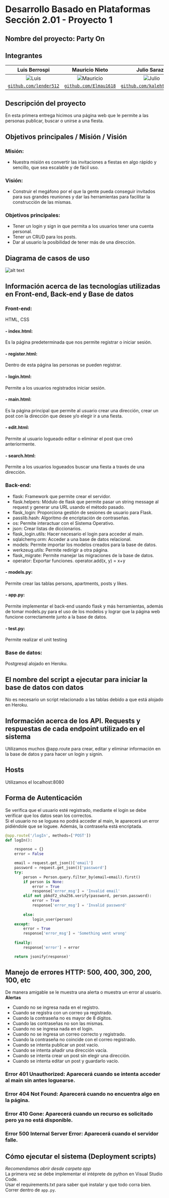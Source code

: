 # Desarrollo Basado en Plataformas Sección 2.01 - Proyecto 1

## Nombre del proyecto: Party On

## Integrantes

| <a target="_blank">**Luis Berrospi**</a> | <a target="_blank">**Mauricio Nieto**</a> | <a target="_blank">**Julio Sarazu**</a> |<a target="_blank">**Adrián Boza**</a> |
| :---: | :---:| :---:| :---:|
| ![Luis](https://avatars2.githubusercontent.com/u/52045791?v=3&s=150) | ![Mauricio](https://avatars.githubusercontent.com/u/63524901?v=4) | ![Julio](https://avatars.githubusercontent.com/u/40171658?s=64&v=4) | ![Adrian](https://avatars.githubusercontent.com/u/40300535?v=4) |
| <a href="https://github.com/lender512" target="_blank">`github.com/lender512`</a> | <a href="https://github.com/Elmau1618" target="_blank">`github.com/Elmau1618`</a> | <a href="https://github.com/kalehtfree123" target="_blank">`github.com/kalehtfree123`</a> |<a href="https://github.com/adrianboza" target="_blank">`github.com/adrianboza`</a> |

## Descripción del proyecto

En esta primera entrega hicimos una página web que le permite a las personas publicar, buscar o unirse a una fiesta.

## Objetivos principales / Misión / Visión
### Misión:
- Nuestra misión es convertir las invitaciones a fiestas en algo rápido y sencillo, que sea escalable y de fácil uso.

### Visión:
- Construir el megáfono por el que la gente pueda conseguir invitados para sus grandes reuniones y dar las herramientas para facilitar la construcción de las mismas.

### Objetivos principales:
- Tener un login y sign in que permita a los usuarios tener una cuenta personal.
- Tener un CRUD para los posts.
- Dar al usuario la posibilidad de tener más de una dirección.
## Diagrama de casos de uso  
![alt text](https://i.imgur.com/G7AARH3.jpg)

## Información acerca de las tecnologías utilizadas en Front-end, Back-end y Base de datos
### Front-end:
HTML, CSS
#### - index.html:  
Es la página predeterminada que nos permite registrar o iniciar sesión.
#### - register.html:  
Dentro de esta página las personas se pueden registrar.
#### - login.html:  
Permite a los usuarios registrados iniciar sesión.
#### - main.html:  
Es la página principal que permite al usuario crear una dirección, crear un post con la dirección que desee y/o elegir ir a una fiesta.
#### - edit.html:  
Permite al usuario logueado editar o eliminar el post que creó anteriormente.
#### - search.html:  
Permite a los usuarios logueados buscar una fiesta a través de una dirección.
### Back-end:
- flask: Framework que permite crear el servidor.
- flask.helpers: Módulo de flask que permite pasar un string message al request y generar una URL usando el método pasado.
- flask_login: Proporciona gestión de sesiones de usuario para Flask.
- passlib.hash: Algoritmo de encriptación de contraseñas.
- os: Permite interactuar con el Sistema Operativo.
- json: Crear listas de diccionarios.
- flask_login.utils: Hacer necesario el login para acceder al main.
- sqlalchemy.orm: Acceder a una base de datos relacional.
- models: Permite importar los modelos creados para la base de datos.
- werkzeug.utils: Permite redirigir a otra página.
- flask_migrate: Permite manejar las migraciones de la base de datos.
- operator: Exportar funciones. operator.add(x, y) = x+y

#### - models.py:  
Permite crear las tablas persons, apartments, posts y likes.  
#### - app.py:
Permite implementar el back-end usando flask y más herramientas, además de tomar models.py para el uso de los modelos y lograr que la página web funcione correctamente junto a la base de datos.
#### - test.py:
Permite realizar el unit testing
### Base de datos:
Postgresql alojado en Heroku.

## El nombre del script a ejecutar para iniciar la base de datos con datos

No es necesario un script relacionado a las tablas debido a que está alojado en Heroku.

## Información acerca de los API. Requests y respuestas de cada endpoint utilizado en el sistema
Utilizamos muchos @app.route para crear, editar y eliminar información en la base de datos y para hacer un login y signin.
## Hosts
Utilizamos el localhost:8080
## Forma de Autenticación
Se verifica que el usuario esté registrado, mediante el login se debe verificar que los datos sean los correctos.  
Si el usuario no se loguea no podrá acceder al main, le aparecerá un error pidiéndole que se loguee.
Además, la contraseña está encriptada.
```python
@app.route('/logIn', methods=['POST'])
def logIn():

    response = {}
    error = False

    email = request.get_json()['email']
    password = request.get_json()['password']
    try: 
        person = Person.query.filter_by(email=email).first()
        if person is None:
            error = True
            response['error_msg'] = 'Invalid email'
        elif not pbkdf2_sha256.verify(password, person.password):
            error = True
            response['error_msg'] = 'Invalid password'
            
        else:
            login_user(person)
    except:
        error = True
        response['error_msg'] = 'Something went wrong'
        
    finally:
        response['error'] = error

    return jsonify(response)'
```


## Manejo de errores HTTP: 500, 400, 300, 200, 100, etc
De manera amigable se le muestra una alerta o muestra un error al usuario.  
**Alertas**
- Cuando no se ingresa nada en el registro.
- Cuando se registra con un correo ya registrado.
- Cuando la contraseña no es mayor de 8 dígitos.
- Cuando las contraseñas no son las mismas.
- Cuando no se ingresa nada en el login.
- Cuando no se ingresa un correo correcto y registrado.
- Cuando la contraseña no coincide con el correo registrado.
- Cuando se intenta publicar un post vacío. 
- Cuando se intenta añadir una dirección vacía.
- Cuando se intenta crear un post sin elegir una dirección.
- Cuando se intenta editar un post y guardarlo vacío.  
### Error 401 Unauthorized: Aparecerá cuando se intenta acceder al main sin antes loguearse.
### Error 404 Not Found: Aparecerá cuando no encuentra algo en la página.
### Error 410 Gone: Aparecerá cuando un recurso es solicitado pero ya no está disponible.
### Error 500 Internal Server Error: Aparecerá cuando el servidor falle.


## Cómo ejecutar el sistema (Deployment scripts)
*Recomendamos abrir desde carpeta app*  
La primera vez se debe implementar el intéprete de python en Visual Studio Code.  
Usar el requirements.txt para saber qué instalar y que todo corra bien.  
Correr dentro de `app.py`.


